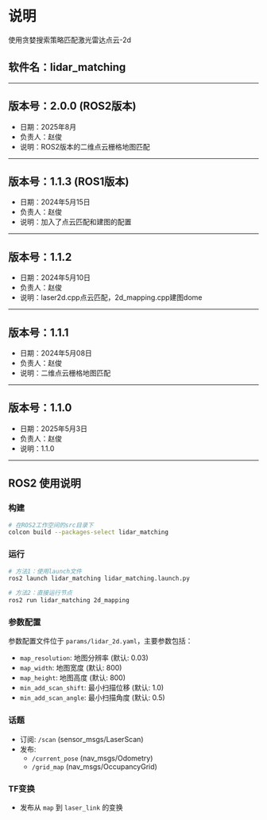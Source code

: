 # 说明
使用贪婪搜索策略匹配激光雷达点云-2d

## 软件名：lidar_matching

--------

## 版本号：2.0.0 (ROS2版本)
- 日期：2025年8月
- 负责人：赵俊
- 说明：ROS2版本的二维点云栅格地图匹配

--------

## 版本号：1.1.3 (ROS1版本)
- 日期：2024年5月15日
- 负责人：赵俊
- 说明：加入了点云匹配和建图的配置

--------

## 版本号：1.1.2
- 日期：2024年5月10日
- 负责人：赵俊
- 说明：laser2d.cpp点云匹配，2d_mapping.cpp建图dome

--------

## 版本号：1.1.1
- 日期：2024年5月08日
- 负责人：赵俊
- 说明：二维点云栅格地图匹配

--------

## 版本号：1.1.0
- 日期：2025年5月3日
- 负责人：赵俊
- 说明：1.1.0

--------

## ROS2 使用说明

### 构建
```bash
# 在ROS2工作空间的src目录下
colcon build --packages-select lidar_matching
```

### 运行
```bash
# 方法1：使用launch文件
ros2 launch lidar_matching lidar_matching.launch.py

# 方法2：直接运行节点
ros2 run lidar_matching 2d_mapping
```

### 参数配置
参数配置文件位于 `params/lidar_2d.yaml`，主要参数包括：
- `map_resolution`: 地图分辨率 (默认: 0.03)
- `map_width`: 地图宽度 (默认: 800)
- `map_height`: 地图高度 (默认: 800)
- `min_add_scan_shift`: 最小扫描位移 (默认: 1.0)
- `min_add_scan_angle`: 最小扫描角度 (默认: 0.5)

### 话题
- 订阅: `/scan` (sensor_msgs/LaserScan)
- 发布: 
  - `/current_pose` (nav_msgs/Odometry)
  - `/grid_map` (nav_msgs/OccupancyGrid)

### TF变换
- 发布从 `map` 到 `laser_link` 的变换
